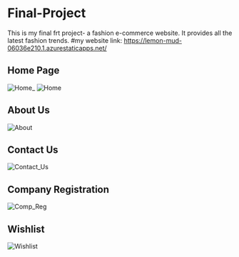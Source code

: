 # Final-Project
This is my final frt project- a fashion e-commerce website. It provides all the latest fashion trends.
#my website link: https://lemon-mud-06036e210.1.azurestaticapps.net/

## Home Page
![Home_](https://user-images.githubusercontent.com/106278217/181936489-1e4498b6-eaa6-4357-8432-d2c822795eb2.jpeg)
![Home](https://user-images.githubusercontent.com/106278217/181936502-403bde14-b2c6-4e1c-96ea-d9b943d82304.jpeg)
## About Us
![About](https://user-images.githubusercontent.com/106278217/181936530-be047a2b-b72c-4e37-85f4-3eca7be8cac4.jpeg)
## Contact Us
![Contact_Us](https://user-images.githubusercontent.com/106278217/181936546-99c2c4ad-9c9b-4cd8-9e1d-b16db039aa66.jpeg)
## Company Registration
![Comp_Reg](https://user-images.githubusercontent.com/106278217/181936560-116b606c-91fc-432d-a67a-8d606764db25.jpeg)
## Wishlist
![Wishlist](https://user-images.githubusercontent.com/106278217/181936566-461e85c5-8117-400d-b613-6ad1aad42ba4.jpeg)
